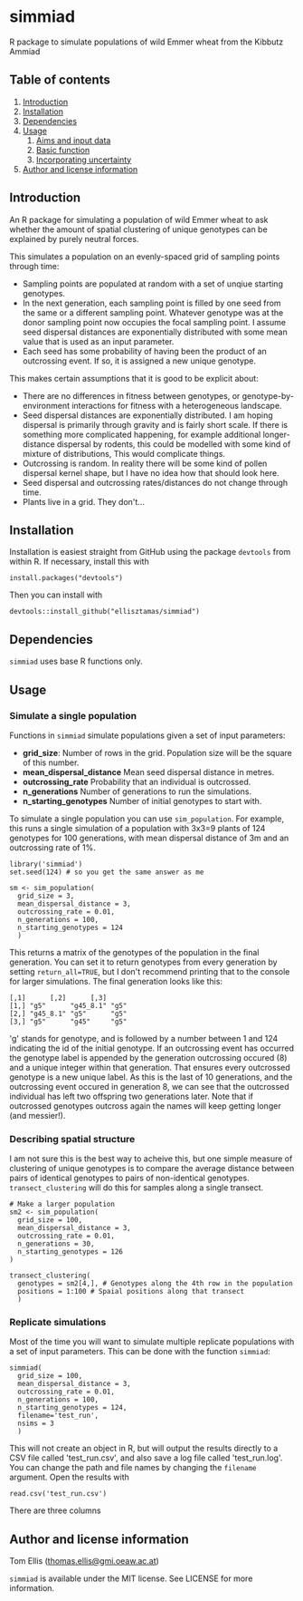 # simmiad
R package to simulate populations of wild Emmer wheat from the Kibbutz Ammiad

## Table of contents

1. [Introduction](#introduction)
2. [Installation](#installation)
3. [Dependencies](#dependencies)
4. [Usage](#usage)
    1. [Aims and input data](#aims-and-input-data)
    2. [Basic function](#basic-function)
    3. [Incorporating uncertainty](#incorporating-uncertainty)
5. [Author and license information](#author-and-license-information)

## Introduction

An R package for simulating a population of wild Emmer wheat to ask whether the amount of spatial clustering of unique genotypes can be explained by purely neutral forces.

This simulates a population on an evenly-spaced grid of sampling points through time:

* Sampling points are populated at random with a set of unqiue starting genotypes.
* In the next generation, each sampling point is filled by one seed from the same or a different sampling point. Whatever genotype was at the donor sampling point now occupies the focal sampling point. I assume seed dispersal distances are exponentially distributed with some mean value that is used as an input parameter.
* Each seed has some probability of having been the product of an outcrossing event. If so, it is assigned a new unique genotype.

This makes certain assumptions that it is good to be explicit about:

* There are no differences in fitness between genotypes, or genotype-by-environment interactions for fitness with a heterogeneous landscape.
* Seed dispersal distances are exponentially distributed. I am hoping dispersal is primarily through gravity and is fairly short scale. If there is something more complicated happening, for example additional longer-distance dispersal by rodents, this could be modelled with some kind of mixture of distributions, This would complicate things.
* Outcrossing is random. In reality there will be some kind of pollen dispersal kernel shape, but I have no idea how that should look here.
* Seed dispersal and outcrossing rates/distances do not change through time.
* Plants live in a grid. They don't...

## Installation

Installation is easiest straight from GitHub using the package `devtools` from within R.
If necessary, install this with

```
install.packages("devtools")
```

Then you can install with

```
devtools::install_github("ellisztamas/simmiad")
```

## Dependencies

`simmiad` uses base R functions only.

## Usage
### Simulate a single population

Functions in `simmiad` simulate populations given a set of input parameters:

* **grid_size**: Number of rows in the grid. Population size will be the square of this number.
* **mean_dispersal_distance** Mean seed dispersal distance in metres.
* **outcrossing_rate** Probability that an individual is outcrossed.
* **n_generations** Number of generations to run the simulations.
* **n_starting_genotypes** Number of initial genotypes to start with.

To simulate a single population you can use `sim_population`. For example, this runs a single simulation of a population with 3x3=9 plants of 124 genotypes for 100 generations, with mean dispersal distance of 3m and an outcrossing rate of 1%.

```
library('simmiad')
set.seed(124) # so you get the same answer as me

sm <- sim_population(
  grid_size = 3,
  mean_dispersal_distance = 3,
  outcrossing_rate = 0.01,
  n_generations = 100,
  n_starting_genotypes = 124
  )
```

This returns a matrix of the genotypes of the population in the final generation. You can set it to return genotypes from every generation by setting `return_all=TRUE`, but I don't recommend printing that to the console for larger simulations. The final generation looks like this:

```
[,1]      [,2]      [,3]
[1,] "g5"      "g45_8.1" "g5"
[2,] "g45_8.1" "g5"      "g5"
[3,] "g5"      "g45"     "g5"
```
'g' stands for genotype, and is followed by a number between 1 and 124 indicating the id of the initial genotype. If an outcrossing event has occurred the genotype label is appended by the generation outcrossing occured (8) and a unique integer within that generation. That ensures every outcrossed genotype is a new unique label. As this is the last of 10 generations, and the outcrossing event occured in generation 8, we can see that the outcrossed individual has left two offspring two generations later. Note that if outcrossed genotypes outcross again the names will keep getting longer (and messier!).

### Describing spatial structure
I am not sure this is the best way to acheive this, but one simple measure of clustering of unique genotypes is to compare the average distance between pairs of identical genotypes to pairs of non-identical genotypes. `transect_clustering` will do this for samples along a single transect.

```
# Make a larger population
sm2 <- sim_population(
  grid_size = 100,
  mean_dispersal_distance = 3,
  outcrossing_rate = 0.01,
  n_generations = 30,
  n_starting_genotypes = 126
)

transect_clustering(
  genotypes = sm2[4,], # Genotypes along the 4th row in the population
  positions = 1:100 # Spaial positions along that transect
  )
```

### Replicate simulations
Most of the time you will want to simulate multiple replicate populations with a set of input parameters. This can be done with the function `simmiad`:

```
simmiad(
  grid_size = 100,
  mean_dispersal_distance = 3,
  outcrossing_rate = 0.01,
  n_generations = 100,
  n_starting_genotypes = 124,
  filename='test_run',
  nsims = 3
  )
```

This will not create an object in R, but will output the results directly to a CSV file called 'test_run.csv', and also save a log file called 'test_run.log'. You can change the path and file names by changing the `filename` argument. Open the results with
```
read.csv('test_run.csv')
```

There are three columns

## Author and license information

Tom Ellis (thomas.ellis@gmi.oeaw.ac.at)

`simmiad` is available under the MIT license. See LICENSE for more information.
